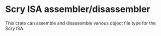 # Scry ISA assembler/disassembler

This crate can assemble and disassemble various object file type for the Scry ISA.